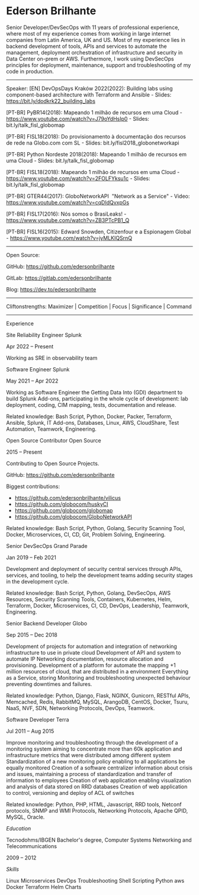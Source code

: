 <h1>Ederson Brilhante</h1>

Senior Developer/DevSecOps with 11 years of professional experience, where most of my experience comes from working in large internet companies from Latin America, UK and US.
Most of my experience lies in backend development of tools, APIs and services to automate the management, deployment orchestration of infrastructure and security in Data Center on-prem or AWS. 
Furthermore, I work using DevSecOps principles for deployment, maintenance, support and troubleshooting of my code in production.

---
Speaker:
[EN] DevOpsDays Kraków 2022(2022): Building labs using component-based architecture with Terraform and Ansible - Slides: https://bit.ly/dodkrk22_building_labs

[PT-BR] PyBR14(2018): Mapeando 1 milhão de recursos em uma Cloud - https://www.youtube.com/watch?v=J79oYdHsIp0 - Slides: bit.ly/talk_fisl_globomap

[PT-BR] FISL18(2018): Do provisionamento à documentação dos recursos de rede na Globo.com com SL - Slides: bit.ly/fisl2018_globonetworkapi

[PT-BR] Python Nordeste 2018(2018): Mapeando 1 milhão de recursos em uma Cloud - Slides: bit.ly/talk_fisl_globomap

[PT-BR] FISL18(2018): Mapeando 1 milhão de recursos em uma Cloud - https://www.youtube.com/watch?v=2FOLFYksu1c - Slides: bit.ly/talk_fisl_globomap

[PT-BR] GTER44(2017): GloboNetworkAPI  "Network as a Service" - Video: https://www.youtube.com/watch?v=cqDIdQvxpGs 

[PT-BR] FISL17(2016): Nós somos o BrasiLeaks! - https://www.youtube.com/watch?v=ZB3PTcPB1_Q

[PT-BR] FISL16(2015): Edward Snowden, Citizenfour e a Espionagem Global - https://www.youtube.com/watch?v=jyMLKIQSrnQ

--- 
Open Source:

GitHub: https://github.com/edersonbrilhante 

GitLab: https://gitlab.com/edersonbrilhante

Blog: https://dev.to/edersonbrilhante

---
Cliftonstrengths: 
Maximizer |  Competition | Focus | Significance | Command

---


Experience

Site Reliability Engineer
Splunk

Apr 2022 – Present

Working as SRE in observability team


Software Engineer
Splunk

May 2021 – Apr 2022

Working as Software Engineer the Getting Data Into (GDI) department to build Splunk Add-ons, participating in the whole cycle of development: lab deployment, coding, CIM mapping, tests, documentation and release.

Related knowledge: Bash Script, Python, Docker, Packer, Terraform, Ansible, Splunk, IT Add-ons, Databases, Linux, AWS, CloudShare, Test Automation, Teamwork, Engineering.


Open Source Contributor
Open Source

2015 – Present

Contributing to Open Source Projects. 

GitHub: https://github.com/edersonbrilhante 

Biggest contributions:
- https://github.com/edersonbrilhante/vilicus
- https://github.com/globocom/huskyCI
- https://github.com/globocom/globomap
- https://github.com/globocom/GloboNetworkAPI

Related knowledge: Bash Script, Python, Golang, Security Scanning Tool, Docker, Microservices, CI, CD, Git, Problem Solving, Engineering.


Senior DevSecOps
Grand Parade

Jan 2019 – Feb 2021 

Development and deployment of security central services through APIs, services, and tooling, to help the development teams adding security stages in the development cycle.

Related knowledge: Bash Script, Python, Golang, DevSecOps, AWS Resources, Security Scanning Tools, Containers, Kubernetes, Helm, Terraform, Docker, Microservices, CI, CD, DevOps, Leadership, Teamwork, Engineering.


Senior Backend Developer
Globo

Sep 2015 – Dec 2018

Development of projects for automation and integration of networking infrastructure to use in private cloud
Development of API and system to automate IP Networking documentation, resource allocation and provisioning.
Development of a platform for automate the mapping +1 million resources of cloud, that are distributed in a environment Everything as a Service, storing 
Monitoring and troubleshooting unexpected behaviour preventing downtimes and failures.

Related knowledge: Python, Django, Flask, NGINX, Gunicorn, RESTful APIs, Memcached, Redis, RabbitMQ, MySQL, ArangoDB, CentOS, Docker, Tsuru, NaaS, NVF, SDN, Networking Protocols, DevOps, Teamwork.

Software Developer
Terra

Jul 2011 – Aug 2015

Improve monitoring and troubleshooting through the development of a monitoring system aiming to concentrate more than 60k application and infrastructure metrics that were distributed among different system 
Standardization of a new monitoring policy enabling to all applications be equally monitored
Creation of a software centralizer information about crisis and issues, maintaining a process of standardization and transfer of information to employees
Creation of web application enabling visualization and analysis of data stored on RRD databases 
Creation of web application to control, versioning and deploy of ACL of switches

Related knowledge: Python, PHP, HTML, Javascript, RRD tools, Netconf protocols, SNMP and WMI Protocols, Networking Protocols, Apache QPID, MySQL, Oracle.


<i>Education</i>

Tecnodohms/IBGEN
Bachelor's degree, Computer Systems Networking and Telecommunications

2009 – 2012

<i>Skills</i>

Linux  Microservices  DevOps  Troubleshooting  Shell Scripting  Python  aws  Docker  Terraform  Helm Charts
